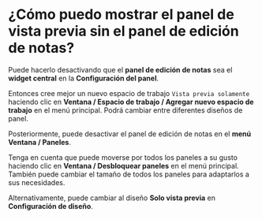 # ¿Cómo puedo mostrar el panel de vista previa sin el panel de edición de notas?

Puede hacerlo desactivando que el **panel de edición de notas** sea el **widget central** en la **Configuración del panel**.

Entonces cree mejor un nuevo espacio de trabajo `Vista previa solamente` haciendo clic en **Ventana / Espacio de trabajo / Agregar nuevo espacio de trabajo** en el menú principal. Podrá cambiar entre diferentes diseños de panel.

Posteriormente, puede desactivar el panel de edición de notas en el **menú Ventana / Paneles**.

Tenga en cuenta que puede moverse por todos los paneles a su gusto haciendo clic en **Ventana / Desbloquear paneles** en el menú principal. También puede cambiar el tamaño de todos los paneles para adaptarlos a sus necesidades.

Alternativamente, puede cambiar al diseño **Solo vista previa** en **Configuración de diseño**.

